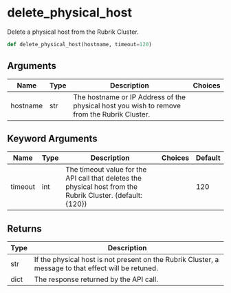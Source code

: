 # delete_physical_host

Delete a physical host from the Rubrik Cluster.
```py
def delete_physical_host(hostname, timeout=120)
```

## Arguments
| Name        | Type | Description                                                                 | Choices |
|-------------|------|-----------------------------------------------------------------------------|---------|
| hostname  | str  | The hostname or IP Address of the physical host you wish to remove from the Rubrik Cluster. |         |
## Keyword Arguments
| Name        | Type | Description                                                                 | Choices | Default |
|-------------|------|-----------------------------------------------------------------------------|---------|---------|
| timeout  | int  | The timeout value for the API call that deletes the physical host from the Rubrik Cluster. (default: {120}) |         |    120     |

## Returns
| Type | Description                                                                                   |
|------|-----------------------------------------------------------------------------------------------|
| str  | If the physical host is not present on the Rubrik Cluster, a message to that effect will be retuned. |
| dict  | The response returned by the API call. |
